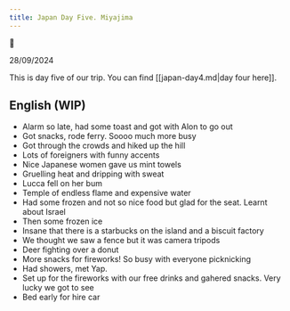```yaml
---
title: Japan Day Five. Miyajima
---
```


🌱

28/09/2024

This is day five of our trip. You can find [[japan-day4.md|day four here]].

## English (WIP)

- Alarm so late, had some toast and got with Alon to go out
- Got snacks, rode ferry. Soooo much more busy
- Got through the crowds and hiked up the hill
- Lots of foreigners with funny accents
- Nice Japanese women gave us mint towels
- Gruelling heat and dripping with sweat
- Lucca fell on her bum
- Temple of endless flame and expensive water
- Had some frozen and not so nice food but glad for the seat. Learnt about Israel
- Then some frozen ice
- Insane that there is a starbucks on the island and a biscuit factory
- We thought we saw a fence but it was camera tripods
- Deer fighting over a donut
- More snacks for fireworks! So busy with everyone picknicking
- Had showers, met Yap. 
- Set up for the fireworks with our free drinks and gahered snacks. Very lucky we got to see
- Bed early for hire car